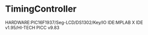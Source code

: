 # TimingController
HARDWARE:PIC16F1937/Seg-LCD/DS1302/Key/IO
IDE:MPLAB X IDE v1.95/HI-TECH PICC v9.83